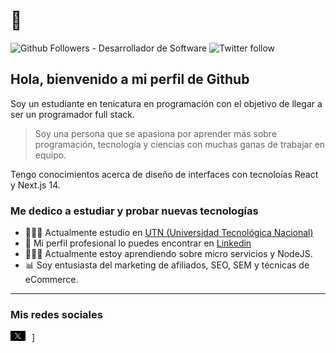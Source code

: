 # 🤖
![Github Followers - Desarrollador de Software](https://img.shields.io/github/followers/Aguslo12?label=Seguime%20en%20GitHub&style=for-the-badge)
![Twitter follow](https://img.shields.io/twitter/follow/Agustin_ls12?label=Seguime%20en%20Twitter&style=for-the-badge
)
## Hola, bienvenido a mi perfil de Github

Soy un estudiante en tenicatura en programación con el objetivo de llegar a ser un programador full stack. 

> Soy una persona que se apasiona por aprender más sobre programación, tecnología y ciencias con muchas ganas de trabajar en equipo.

Tengo conocimientos acerca de diseño de interfaces con tecnoloías React y Next.js 14.

### Me dedico a estudiar y probar nuevas tecnologías
- 🧑🏻‍🎓 Actualmente estudio en [UTN (Universidad Tecnológica Nacional)](https://utn.edu.ar/es/)
- 💼 Mi perfil profesional lo puedes encontrar en [Linkedin](https://www.linkedin.com/in/agust%C3%ADn-lobos-gonz%C3%A1lez-25b9a924a/)
- 👨🏻‍🔬 Actualmente estoy aprendiendo sobre micro servicios y NodeJS.
- 📊 Soy entusiasta del marketing de afiliados, SEO, SEM y técnicas de eCommerce.

---

### Mis redes sociales

[<img src='https://github.com/Aguslo12/Aguslo12/raw/master/assets/X.jpg' alt='LinkedIn' width='24' style='width:24px; margin-right: 10px;'/>](https://www.linkedin.com/in/agust%C3%ADn-lobos-gonz%C3%A1lez-25b9a924a/)]
